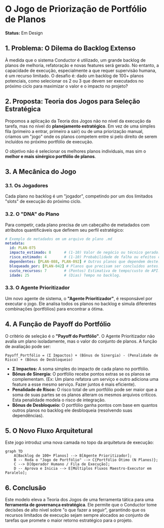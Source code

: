 # O Jogo de Priorização de Portfólio de Planos

**Status:** Em Design

## 1. Problema: O Dilema do Backlog Extenso

À medida que o sistema Conductor é utilizado, um grande backlog de planos de melhoria, refatoração e novas features será gerado. No entanto, a capacidade de execução, especialmente a que requer supervisão humana, é um recurso limitado. O desafio é: dado um backlog de 100+ planos potenciais, como selecionar os 2 ou 3 que devem ser executados no próximo ciclo para maximizar o valor e o impacto no projeto?

## 2. Proposta: Teoria dos Jogos para Seleção Estratégica

Propomos a aplicação da Teoria dos Jogos não no nível da execução da tarefa, mas no nível do **planejamento estratégico**. Em vez de uma simples fila (primeiro a entrar, primeiro a sair) ou de uma priorização manual, criamos um "jogo" onde os planos competem entre si pelo direito de serem incluídos no próximo portfólio de execução.

O objetivo não é selecionar os melhores planos individuais, mas sim o **melhor e mais sinérgico portfólio de planos**.

## 3. A Mecânica do Jogo

### 3.1. Os Jogadores

Cada plano no backlog é um "jogador", competindo por um dos limitados "slots" de execução do próximo ciclo.

### 3.2. O "DNA" do Plano

Para competir, cada plano precisa de um cabeçalho de metadados com atributos quantificáveis que definem seu perfil estratégico:

```yaml
# Exemplo de metadados em um arquivo de plano .md
metadata:
  id: PLAN-075
  impacto_estimado: 8      # (1-10) Valor de negócio ou técnico gerado.
  risco_estimado: 4        # (1-10) Probabilidade de falha ou efeitos colaterais.
  dependentes: [PLAN-088, PLAN-092] # Outros planos que dependem deste.
  bloqueado_por: [PLAN-042] # Planos que precisam ser concluídos antes.
  custo_recursos: 7        # (Pontos) Estimativa de tempo/custo de API.
  idade: 25                # (Dias) Tempo no backlog.
```

### 3.3. O Agente Prioritizador

Um novo agente de sistema, o **"Agente Prioritizador"**, é responsável por executar o jogo. Ele analisa todos os planos no backlog e simula diferentes combinações (portfólios) para encontrar a ótima.

## 4. A Função de Payoff do Portfólio

O critério de seleção é o **"Payoff do Portfólio"**. O Agente Prioritizador não avalia um plano isoladamente, mas o valor do conjunto de planos. A função de avaliação pode ser:

`Payoff_Portfólio = (Σ Impactos) + (Bônus de Sinergia) - (Penalidade de Risco) + (Bônus de Desbloqueio)`

*   **Σ Impactos:** A soma simples do impacto de cada plano no portfólio.
*   **Bônus de Sinergia:** O portfólio recebe pontos extras se os planos se complementam. (Ex: Um plano refatora um serviço e outro adiciona uma feature a esse mesmo serviço. Fazer juntos é mais eficiente).
*   **Penalidade de Risco:** O risco total de um portfólio pode ser maior que a soma de suas partes se os planos alteram os mesmos arquivos críticos. Esta penalidade modela o risco de integração.
*   **Bônus de Desbloqueio:** O portfólio ganha pontos com base em quantos outros planos no backlog ele desbloqueia (resolvendo suas dependências).

## 5. O Novo Fluxo Arquitetural

Este jogo introduz uma nova camada no topo da arquitetura de execução:

```mermaid
graph TD
    A[Backlog de 100+ Planos] --> B[Agente Prioritizador];
    B -- Roda o "Jogo de Portfólio" --> C{Portfólio Ótimo (N Planos)};
    C --> D[Operador Humano / Fila de Execução];
    D -- Aprova e Inicia --> E[Múltiplos Fluxos Maestro-Executor em Paralelo];
```

## 6. Conclusão

Este modelo eleva a Teoria dos Jogos de uma ferramenta tática para uma **ferramenta de governança estratégica**. Ele permite que o Conductor tome decisões de alto nível sobre "o que fazer a seguir", garantindo que os recursos limitados de execução sejam sempre alocados ao conjunto de tarefas que promete o maior retorno estratégico para o projeto.
